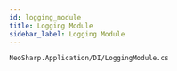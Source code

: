 ```yaml
---
id: logging_module
title: Logging Module
sidebar_label: Logging Module
---
```


```
NeoSharp.Application/DI/LoggingModule.cs
```
